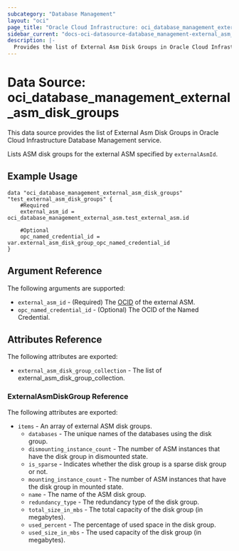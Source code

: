 ```yaml
---
subcategory: "Database Management"
layout: "oci"
page_title: "Oracle Cloud Infrastructure: oci_database_management_external_asm_disk_groups"
sidebar_current: "docs-oci-datasource-database_management-external_asm_disk_groups"
description: |-
  Provides the list of External Asm Disk Groups in Oracle Cloud Infrastructure Database Management service
---
```


# Data Source: oci_database_management_external_asm_disk_groups
This data source provides the list of External Asm Disk Groups in Oracle Cloud Infrastructure Database Management service.

Lists ASM disk groups for the external ASM specified by `externalAsmId`.


## Example Usage

```hcl
data "oci_database_management_external_asm_disk_groups" "test_external_asm_disk_groups" {
	#Required
	external_asm_id = oci_database_management_external_asm.test_external_asm.id

	#Optional
	opc_named_credential_id = var.external_asm_disk_group_opc_named_credential_id
}
```

## Argument Reference

The following arguments are supported:

* `external_asm_id` - (Required) The [OCID](https://docs.cloud.oracle.com/iaas/Content/General/Concepts/identifiers.htm) of the external ASM.
* `opc_named_credential_id` - (Optional) The OCID of the Named Credential.


## Attributes Reference

The following attributes are exported:

* `external_asm_disk_group_collection` - The list of external_asm_disk_group_collection.

### ExternalAsmDiskGroup Reference

The following attributes are exported:

* `items` - An array of external ASM disk groups.
	* `databases` - The unique names of the databases using the disk group.
	* `dismounting_instance_count` - The number of ASM instances that have the disk group in dismounted state.
	* `is_sparse` - Indicates whether the disk group is a sparse disk group or not.
	* `mounting_instance_count` - The number of ASM instances that have the disk group in mounted state.
	* `name` - The name of the ASM disk group.
	* `redundancy_type` - The redundancy type of the disk group.
	* `total_size_in_mbs` - The total capacity of the disk group (in megabytes).
	* `used_percent` - The percentage of used space in the disk group.
	* `used_size_in_mbs` - The used capacity of the disk group (in megabytes).

